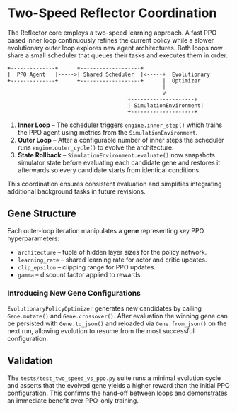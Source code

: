 # Two-Speed Reflector Coordination

The Reflector core employs a two-speed learning approach. A fast PPO based inner loop continuously refines the current policy while a slower evolutionary outer loop explores new agent architectures. Both loops now share a small scheduler that queues their tasks and executes them in order.

```
+--------------+      +-------------------+
|  PPO Agent   |----->| Shared Scheduler  |<-----+  Evolutionary
+--------------+      +-------------------+      |  Optimizer
                                                 |
                                                 v
                                      +--------------------+
                                      | SimulationEnvironment|
                                      +--------------------+
```

1. **Inner Loop** – The scheduler triggers `engine.inner_step()` which trains the PPO agent using metrics from the `SimulationEnvironment`.
2. **Outer Loop** – After a configurable number of inner steps the scheduler runs `engine.outer_cycle()` to evolve the architecture.
3. **State Rollback** – `SimulationEnvironment.evaluate()` now snapshots simulator state before evaluating each candidate gene and restores it afterwards so every candidate starts from identical conditions.

This coordination ensures consistent evaluation and simplifies integrating additional background tasks in future revisions.

## Gene Structure

Each outer-loop iteration manipulates a **gene** representing key PPO hyperparameters:

- `architecture` – tuple of hidden layer sizes for the policy network.
- `learning_rate` – shared learning rate for actor and critic updates.
- `clip_epsilon` – clipping range for PPO updates.
- `gamma` – discount factor applied to rewards.

### Introducing New Gene Configurations

`EvolutionaryPolicyOptimizer` generates new candidates by calling
`Gene.mutate()` and `Gene.crossover()`. After evaluation the winning gene can
be persisted with `Gene.to_json()` and reloaded via `Gene.from_json()` on the
next run, allowing evolution to resume from the most successful configuration.

## Validation

The `tests/test_two_speed_vs_ppo.py` suite runs a minimal evolution cycle and
asserts that the evolved gene yields a higher reward than the initial PPO
configuration. This confirms the hand-off between loops and demonstrates an
immediate benefit over PPO-only training.
